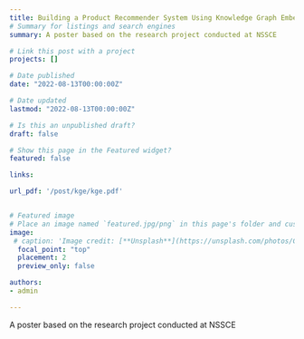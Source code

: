 ```yaml
---
title: Building a Product Recommender System Using Knowledge Graph Embedding and Graph Completion
# Summary for listings and search engines
summary: A poster based on the research project conducted at NSSCE

# Link this post with a project
projects: []

# Date published
date: "2022-08-13T00:00:00Z"

# Date updated
lastmod: "2022-08-13T00:00:00Z"

# Is this an unpublished draft?
draft: false

# Show this page in the Featured widget?
featured: false

links:

url_pdf: '/post/kge/kge.pdf'


# Featured image
# Place an image named `featured.jpg/png` in this page's folder and customize its options here.
image:
 # caption: 'Image credit: [**Unsplash**](https://unsplash.com/photos/CpkOjOcXdUY)'
  focal_point: "top"
  placement: 2
  preview_only: false

authors:
- admin

---
```

A poster based on the research project conducted at NSSCE



